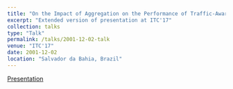 ```yaml
---
title: "On the Impact of Aggregation on the Performance of Traffic-Aware Routing."
excerpt: "Extended version of presentation at ITC'17"
collection: talks
type: "Talk"
permalink: /talks/2001-12-02-talk
venue: "ITC'17"
date: 2001-12-02
location: "Salvador da Bahia, Brazil"
---
```


[Presentation](/files/traff_aggreg_pres.pdf)
